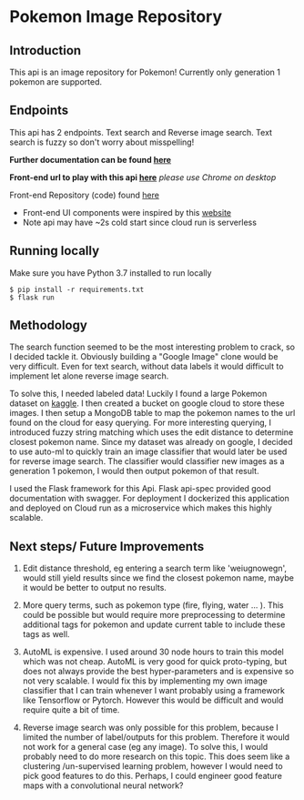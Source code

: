 # Pokemon Image Repository

## Introduction

This api is an image repository for Pokemon! Currently only
generation 1 pokemon are supported.


## Endpoints

This api has 2 endpoints. Text search and Reverse image search.
Text search is fuzzy so don't worry about misspelling!

**Further documentation can be found [here](https://shopify-backend-4wd24tlmta-uc.a.run.app/swagger-ui/)**

**Front-end url to play with this api [here](https://shopify-backend-challenge-frontend.vercel.app/)** *please use Chrome on desktop*

Front-end Repository (code) found [here](https://github.com/alacwong/shopify-backend-challenge-frontend)

* Front-end UI components were inspired by this [website](https://h-richard.com/)
* Note api may have ~2s cold start since cloud run is serverless

## Running locally

Make sure you have Python 3.7 installed to run locally

```
$ pip install -r requirements.txt
$ flask run
```

## Methodology 

The search function seemed to be the most interesting problem to crack, so I
decided tackle it. Obviously building a "Google Image" clone would be very difficult. Even 
for text search, without data labels it would difficult to implement let alone reverse image search.

To solve this, I needed labeled data! Luckily I found a large Pokemon dataset on [kaggle](https://www.kaggle.com/thedagger/pokemon-generation-one).
I then created a bucket on google cloud to store these images. I then setup a MongoDB table to map the pokemon
names to the url found on the cloud for easy querying. For more interesting querying, I introduced fuzzy string
matching which uses the edit distance to determine closest pokemon name. Since my dataset was already on google, I decided
to use auto-ml to quickly train an image classifier that would later be used for reverse image search. The classifier
would classifier new images as a generation 1 pokemon, I would then output pokemon of that result.

I used the Flask framework for this Api. Flask api-spec provided good documentation with swagger.
For deployment I dockerized this application and deployed on Cloud run as a microservice which makes
this highly scalable.

## Next steps/ Future Improvements

1. Edit distance threshold, eg entering a search term like 'weiugnowegn', would 
still yield results since we find the closest pokemon name, maybe it would be
better to output no results.

2. More query terms, such as pokemon type (fire, flying, water ... ). This could be possible
but would require more preprocessing to determine additional tags for pokemon and update current table
to include these tags as well.

3. AutoML is expensive. I used around 30 node hours to train this model which was not cheap.
AutoML is very good for quick proto-typing, but does not always provide the best hyper-parameters
and is expensive so not very scalable. I would fix this by implementing my own image classifier 
that I can train whenever I want probably using a framework like Tensorflow or Pytorch. However
this would be difficult and would require quite a bit of time.

4. Reverse image search was only possible for this problem, because I limited 
the number of label/outputs for this problem. Therefore it would not work for a general case
(eg any image). To solve this, I would probably need to do more research on this topic.
This does seem like a clustering /un-supervised learning problem, however I would need to pick 
good features to do this. Perhaps, I could engineer good feature maps with a convolutional neural network?



